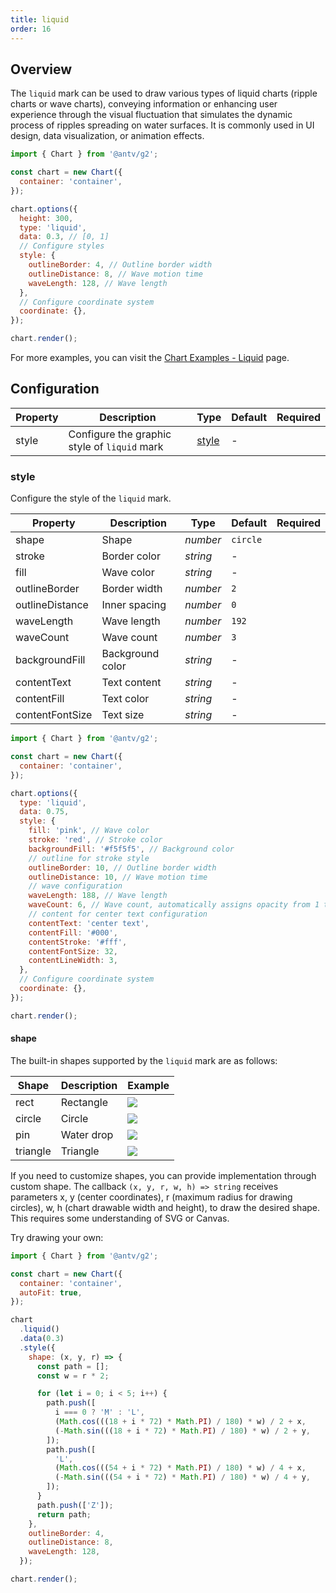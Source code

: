 ```yaml
---
title: liquid
order: 16
---
```


## Overview

The `liquid` mark can be used to draw various types of liquid charts (ripple charts or wave charts), conveying information or enhancing user experience through the visual fluctuation that simulates the dynamic process of ripples spreading on water surfaces. It is commonly used in UI design, data visualization, or animation effects.

```js | ob { inject: true }
import { Chart } from '@antv/g2';

const chart = new Chart({
  container: 'container',
});

chart.options({
  height: 300,
  type: 'liquid',
  data: 0.3, // [0, 1]
  // Configure styles
  style: {
    outlineBorder: 4, // Outline border width
    outlineDistance: 8, // Wave motion time
    waveLength: 128, // Wave length
  },
  // Configure coordinate system
  coordinate: {},
});

chart.render();
```

For more examples, you can visit the [Chart Examples - Liquid](/en/examples#general-Liquid) page.

## Configuration

| Property | Description                                  | Type            | Default | Required |
| -------- | -------------------------------------------- | --------------- | ------- | -------- |
| style    | Configure the graphic style of `liquid` mark | [style](#style) | -       |          |

### style

Configure the style of the `liquid` mark.

| Property        | Description      | Type     | Default  | Required |
| --------------- | ---------------- | -------- | -------- | -------- |
| shape           | Shape            | _number_ | `circle` |          |
| stroke          | Border color     | _string_ | -        |          |
| fill            | Wave color       | _string_ | -        |          |
| outlineBorder   | Border width     | _number_ | `2`      |          |
| outlineDistance | Inner spacing    | _number_ | `0`      |          |
| waveLength      | Wave length      | _number_ | `192`    |          |
| waveCount       | Wave count       | _number_ | `3`      |          |
| backgroundFill  | Background color | _string_ | -        |          |
| contentText     | Text content     | _string_ | -        |          |
| contentFill     | Text color       | _string_ | -        |          |
| contentFontSize | Text size        | _string_ | -        |          |

```js | ob { inject: true }
import { Chart } from '@antv/g2';

const chart = new Chart({
  container: 'container',
});

chart.options({
  type: 'liquid',
  data: 0.75,
  style: {
    fill: 'pink', // Wave color
    stroke: 'red', // Stroke color
    backgroundFill: '#f5f5f5', // Background color
    // outline for stroke style
    outlineBorder: 10, // Outline border width
    outlineDistance: 10, // Wave motion time
    // wave configuration
    waveLength: 188, // Wave length
    waveCount: 6, // Wave count, automatically assigns opacity from 1 to 0.2
    // content for center text configuration
    contentText: 'center text',
    contentFill: '#000',
    contentStroke: '#fff',
    contentFontSize: 32,
    contentLineWidth: 3,
  },
  // Configure coordinate system
  coordinate: {},
});

chart.render();
```

#### shape

The built-in shapes supported by the `liquid` mark are as follows:

| Shape    | Description | Example                                                                                                          |
| -------- | ----------- | ---------------------------------------------------------------------------------------------------------------- |
| rect     | Rectangle   | <img src="https://mdn.alipayobjects.com/huamei_qa8qxu/afts/img/A*yhm7SorCPUsAAAAAAAAAAAAAemJ7AQ/original"></img> |
| circle   | Circle      | <img src="https://mdn.alipayobjects.com/huamei_qa8qxu/afts/img/A*kMifQItNCRsAAAAAAAAAAAAAemJ7AQ/original"></img> |
| pin      | Water drop  | <img src="https://mdn.alipayobjects.com/huamei_qa8qxu/afts/img/A*bAhUQZX4aYQAAAAAAAAAAAAAemJ7AQ/original"></img> |
| triangle | Triangle    | <img src="https://mdn.alipayobjects.com/huamei_qa8qxu/afts/img/A*ApfoS7lBxv8AAAAAAAAAAAAAemJ7AQ/original"></img> |

If you need to customize shapes, you can provide implementation through custom shape. The callback `(x, y, r, w, h) => string` receives parameters x, y (center coordinates), r (maximum radius for drawing circles), w, h (chart drawable width and height), to draw the desired shape. This requires some understanding of SVG or Canvas.

Try drawing your own:

```js | ob {. inject: true }
import { Chart } from '@antv/g2';

const chart = new Chart({
  container: 'container',
  autoFit: true,
});

chart
  .liquid()
  .data(0.3)
  .style({
    shape: (x, y, r) => {
      const path = [];
      const w = r * 2;

      for (let i = 0; i < 5; i++) {
        path.push([
          i === 0 ? 'M' : 'L',
          (Math.cos(((18 + i * 72) * Math.PI) / 180) * w) / 2 + x,
          (-Math.sin(((18 + i * 72) * Math.PI) / 180) * w) / 2 + y,
        ]);
        path.push([
          'L',
          (Math.cos(((54 + i * 72) * Math.PI) / 180) * w) / 4 + x,
          (-Math.sin(((54 + i * 72) * Math.PI) / 180) * w) / 4 + y,
        ]);
      }
      path.push(['Z']);
      return path;
    },
    outlineBorder: 4,
    outlineDistance: 8,
    waveLength: 128,
  });

chart.render();

```
